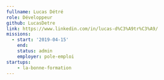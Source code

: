```yaml
---
fullname: Lucas Détré
role: Développeur
github: LucasDetre
link: https://www.linkedin.com/in/lucas-d%C3%A9tr%C3%A9/
missions:
  - start: '2019-04-15'
    end:
    status: admin
    employer: pole-emploi    
startups:
    - la-bonne-formation
---
```

